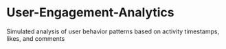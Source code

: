 # User-Engagement-Analytics
Simulated analysis of user behavior patterns based on activity timestamps, likes, and comments
